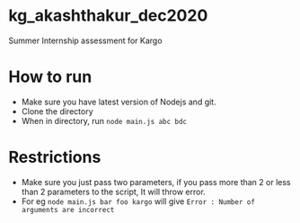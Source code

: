 # kg_akashthakur_dec2020
Summer Internship assessment for Kargo

# How to run
- Make sure you have latest version of Nodejs and git.
- Clone the directory
- When in directory, run `node main.js abc bdc`

# Restrictions
- Make sure you just pass two parameters, if you pass more than 2 or less than 2 parameters to the script, It will throw error.
- For eg `node main.js bar foo kargo` will give `Error : Number of arguments are incorrect`